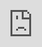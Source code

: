 ```yaml
---
title: Apply 
subtitle: Apply for the fun 
permalink: /apply/
---
```

<!DOCTYPE HTML PUBLIC "-//W3C//DTD HTML 4.01 Transitional//EN" "http://www.w3.org/TR/html4/loose.dtd">
<html>
<head>
        <!--Add the title of your typeform below-->
        <title>dvcoders mailing list</title>

        <!--CSS styles that ensure your typeform takes up all the available screen space (DO NOT EDIT!)-->
<style type="text/css">
                html{
                        margin: 0;
                        height: 100%;
                        overflow: hidden;
                }
                iframe{
                        position: absolute;
                        left:0;
                        right:0;
                        bottom:0;
                        top:0;
                        border:0;
                }
        </style>
</head>
<body>
        <iframe id="typeform-full" width="100%" height="100%" frameborder="0" src="https://dvcodersclub.typeform.com/to/Pe9H4V"></iframe>
        <script type="text/javascript" src="https://s3-eu-west-1.amazonaws.com/share.typeform.com/embed.js"></script>
</body>
</html>

